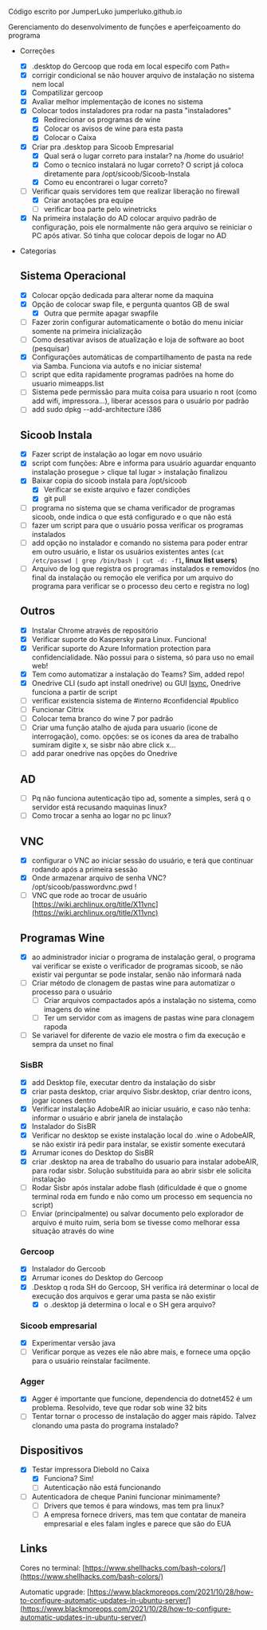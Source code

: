 Código escrito por JumperLuko
jumperluko.github.io

Gerenciamento do desenvolvimento de funções e aperfeiçoamento do programa

- Correções
    - [x]  .desktop do Gercoop que roda em local especifo com Path=
    - [x]  corrigir condicional se não houver arquivo de instalação no sistema nem local
    - [x]  Compatilizar gercoop
    - [x]  Avaliar melhor implementação de icones no sistema
    - [x]  Colocar todos instaladores pra rodar na pasta "instaladores"
        - [x]  Redirecionar os programas de wine
        - [x]  Colocar os avisos de wine para esta pasta
        - [x]  Colocar o Caixa
    - [x]  Criar pra .desktop para Sicoob Empresarial
        - [x]  Qual será o lugar correto para instalar? na /home do usuário!
        - [x]  Como o tecnico instalará no lugar correto? O script já coloca diretamente para /opt/sicoob/Sicoob-Instala
        - [x]  Como eu encontrarei o lugar correto?
    - [ ]  Verificar quais servidores tem que realizar liberação no firewall
        - [x]  Criar anotações pra equipe
        - [ ]  verificar boa parte pelo winetricks
    - [x]  Na primeira instalação do AD colocar arquivo padrão de configuração, pois ele normalmente não gera arquivo se reiniciar o PC após ativar. Só tinha que colocar depois de logar no AD
- Categorias
    
    ## Sistema Operacional
    
    - [x]  Colocar opção dedicada para alterar nome da maquina
    - [x]  Opção de colocar swap file, e pergunta quantos GB de swal
        - [x]  Outra que permite apagar swapfile
    - [ ]  Fazer zorin configurar automaticamente o botão do menu iniciar somente na primeira inicialização
    - [ ]  Como desativar avisos de atualização e loja de software ao boot (pesquisar)
    - [x]  Configurações automáticas de compartilhamento de pasta na rede via Samba. Funciona via autofs e no iniciar sistema!
    - [ ]  script que edita rapidamente programas padrões na home do usuario mimeapps.list
    - [ ]  Sistema pede permissão para muita coisa para usuario n root (como add wifi, impressora...), liberar acessos para o usuário por padrão
    - [ ]  add sudo dpkg --add-architecture i386
    
    ## Sicoob Instala
    
    - [x]  Fazer script de instalação ao logar em novo usuário
    - [x]  script com funções: Abre e informa para usuário aguardar enquanto instalação prosegue > clique tal lugar > instalação finalizou
    - [x]  Baixar copia do sicoob instala para /opt/sicoob
        - [x]  Verificar se existe arquivo e fazer condições
        - [x]  git pull
    - [ ]  programa no sistema que se chama verificador de programas sicoob, onde indica o que está configurado e o que não está
    - [ ]  fazer um script para que o usuário possa verificar os programas instalados
    - [ ]  add opção no instalador e comando no sistema para poder entrar em outro usuário, e listar os usuários existentes antes (`cat /etc/passwd | grep /bin/bash | cut -d: -f1`**, linux list users**)
    - [ ]  Arquivo de log que registra os programas instalados e removidos (no final da instalação ou remoção ele verifica por um arquivo do programa para verificar se o processo deu certo e registra no log)
    
    ## Outros
    
    - [x]  Instalar Chrome através de repositório
    - [x]  Verificar suporte do Kaspersky para Linux. Funciona!
    - [x]  Verificar suporte do Azure Information protection para confidencialidade. Não possui para o sistema, só para uso no email web!
    - [x]  Tem como automatizar a instalação do Teams? Sim, added repo!
    - [x]  Onedrive CLI (sudo apt install onedrive) ou GUI [Isync](https://www.insynchq.com/pricing?utm_source=insync_app&utm_campaign=buy_upgrade), Onedrive funciona a partir de script
    - [ ]  verificar existencia sistema de #interno #confidencial #publico
    - [ ]  Funcionar Citrix
    - [ ]  Colocar tema branco do wine 7 por padrão
    - [ ]  Criar uma função atalho de ajuda para usuario (icone de interrogação), como. opções: se os icones da area de trabalho sumiram digite x, se sisbr não abre click x...
    - [ ]  add parar onedrive nas opções do Onedrive
    
    ## AD
    
    - [ ]  Pq não funciona autenticação tipo ad, somente a simples, será q o servidor está recusando maquinas linux?
    - [ ]  Como trocar a senha ao logar no pc linux?
    
    ## VNC
    
    - [x]  configurar o VNC ao iniciar sessão do usuário, e terá que continuar rodando após a primeira sessão
    - [x]  Onde armazenar arquivo de senha VNC? /opt/sicoob/passwordvnc.pwd !
    - [ ]  VNC que rode ao trocar de usuário
    [https://wiki.archlinux.org/title/X11vnc](https://wiki.archlinux.org/title/X11vnc)
    
    ## Programas Wine
    
    - [x]  ao administrador iniciar o programa de instalação geral, o programa vai verificar se existe o verificador de programas sicoob, se não existir vai perguntar se pode instalar, senão não informará nada
    - [ ]  Criar método de clonagem de pastas wine para automatizar o processo para o usuário
        - [ ]  Criar arquivos compactados após a instalação no sistema, como imagens do wine
        - [ ]  Ter um servidor com as imagens de pastas wine para clonagem rapoda
    - [ ]  Se variavel for diferente de vazio ele mostra o fim da execução e sempra da unset no final
    
    ### SisBR
    
    - [x]  add Desktop file, executar dentro da instalação do sisbr
    - [x]  criar pasta desktop, criar arquivo Sisbr.desktop, criar dentro icons, jogar icones dentro
    - [x]  Verificar instalação AdobeAIR ao iniciar usuário, e caso não tenha: informar o usuário e abrir janela de instalação
    - [x]  Instalador do SisBR
    - [x]  Verificar no desktop se existe instalação local do .wine o AdobeAIR, se não existir irá pedir para instalar, se existir somente executará
    - [x]  Arrumar icones do Desktop do SisBR
    - [x]  criar .desktop na area de trabalho do usuario para instalar adobeAIR, para rodar sisbr. Solução substituida para ao abrir sisbr ele solicita instalação
    - [ ]  Rodar Sisbr após instalar adobe flash (dificuldade é que o gnome terminal roda em fundo e não como um processo em sequencia no script)
    - [ ]  Enviar (principalmente) ou salvar documento pelo explorador de arquivo é muito ruim, seria bom se tivesse como melhorar essa situação através do wine
    
    ### Gercoop
    
    - [x]  Instalador do Gercoob
    - [x]  Arrumar icones do Desktop do Gercoop
    - [x]  .Desktop q roda SH do Gercoop, SH verifica irá determinar o local de execução dos arquivos e gerar uma pasta se não existir
        - [x]  o .desktop já determina o local e o SH gera arquivo?
    
    ### Sicoob empresarial
    
    - [x]  Experimentar versão java
    - [ ]  Verificar porque as vezes ele não abre mais, e fornece uma opção para o usuário reinstalar facilmente.
    
    ### Agger
    
    - [x]  Agger é importante que funcione, dependencia do dotnet452 é um problema. Resolvido, teve que rodar sob wine 32 bits
    - [ ]  Tentar tornar o processo de instalação do agger mais rápido. Talvez clonando uma pasta do programa instalado?
    
    ## Dispositivos
    
    - [x]  Testar impressora Diebold no Caixa
        - [x]  Funciona? Sim!
        - [ ]  Autenticação não está funcionando
    - [ ]  Autenticadora de cheque Panini funcionar minimamente?
        - [ ]  Drivers que temos é para windows, mas tem pra linux?
        - [ ]  A empresa fornece drivers, mas tem que contatar de maneira empresarial e eles falam ingles e parece que são do EUA
    
    ## Links
    
    Cores no terminal: [https://www.shellhacks.com/bash-colors/](https://www.shellhacks.com/bash-colors/)
    
    Automatic upgrade: [https://www.blackmoreops.com/2021/10/28/how-to-configure-automatic-updates-in-ubuntu-server/](https://www.blackmoreops.com/2021/10/28/how-to-configure-automatic-updates-in-ubuntu-server/)